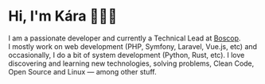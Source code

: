 # Hi, I'm Kára 👋👩‍💻

I am a passionate developer and currently a Technical Lead at [Boscop](https://github.com/boscop-fr).  
I mostly work on web development (PHP, Symfony, Laravel, Vue.js, etc) and occasionally, I do a bit of system development (Python, Rust, etc). 
I love discovering and learning new technologies, solving problems, Clean Code, Open Source and Linux — among other stuff.
